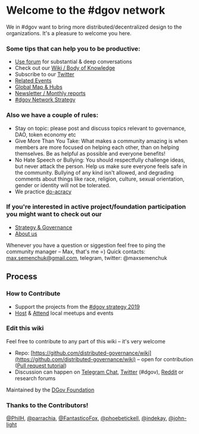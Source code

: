 # Welcome to the \#dgov network

We in \#dgov want to bring more distributed/decentralized design to the organizations. It's a pleasure to welcome you here.

### Some tips that can help you to be productive:

* [Use forum](https://earth.us18.list-manage.com/track/click?u=566b6b2a60e0829db656d3b34&id=ce349e1f74&e=7265fe9357) for substantial & deep conversations
* Check out our [Wiki / Body of Knowledge](https://dao-landscape.gitbook.io/project/)
* Subscribe to our [Twitter](https://earth.us18.list-manage.com/track/click?u=566b6b2a60e0829db656d3b34&id=b3dd507d36&e=7265fe9357)
* [Related Events](dgov-industry-landscape.md)
* [Global Map & Hubs](dgov-network-strategy/map-of-the-industry-landscape.md)
* [Newsletter / Monthly reports](newsletter/)
* [\#dgov Network Strategy](dgov-network-strategy/)

### Also we have a couple of rules:

* Stay on topic: please post and discuss topics relevant to governance, DAO, token economy etc
* Give More Than You Take: What makes a community amazing is when members are more focused on helping each other, than on helping themselves. Be as helpful as possible and everyone benefits!
* No Hate Speech or Bullying: You should respectfully challenge ideas, but never attack the person. Help us make sure everyone feels safe in the community. Bullying of any kind isn't allowed, and degrading comments about things like race, religion, culture, sexual orientation, gender or identity will not be tolerated.
* We practice [do-acracy](https://earth.us18.list-manage.com/track/click?u=566b6b2a60e0829db656d3b34&id=b9d4ac1cc6&e=7265fe9357)

### If you're interested in active project/foundation participation you might want to check out our

* [Strategy & Governance](dgov-network-strategy/)
* [About us](foundation/dgov-history.md)

Whenever you have a question or siggestion feel free to ping the community manager – Max, that's me =\) Quick contacts: [max.semenchuk@gmail.com](mailto:max.semenchuk@gmail.com), telegram, twitter: @maxsemenchuk

## Process

### How to Contribute

* Support the projects from the [\#dgov strategy 2019](dgov-network-strategy/)
* [Host]() & [Attend](dgov-industry-landscape.md#events) local meetups and events

### Edit this wiki

Feel free to contribute to any part of this wiki – it's very welcome

* Repo: [https://github.com/distributed-governance/wiki](https://github.com/distributed-governance/wiki) – open for contribution \([Pull request tutorial](https://www.youtube.com/watch?v=IBYHohWm_5w)\)
* Discussion can happen on [Telegram Chat](https://dgov.foundation/#join), [Twitter](https://twitter.com/hashtag/dgov) \(\#dgov\), [Reddit](https://new.reddit.com/r/dgov/) or research forums

Maintained by the [DGov Foundation](https://dgov.foundation/)

### Thanks to the Contributors!

[@PhilH](https://github.com/PhilH), [@parrachia](https://github.com/parrachia), [@FantasticoFox](https://github.com/FantasticoFox), [@phoebetickell](https://github.com/phoebetickell), [@indekay](https://github.com/indekay), [@john-light](https://github.com/john-light)

